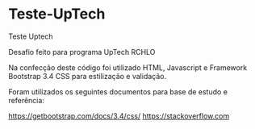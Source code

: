 # Teste-UpTech
Teste Uptech

Desafio feito para programa UpTech RCHLO

Na confecção deste código foi utilizado HTML, Javascript e Framework Bootstrap 3.4 CSS para estilização e validação.

Foram utilizados os seguintes documentos para base de estudo e referência:

https://getbootstrap.com/docs/3.4/css/
https://stackoverflow.com

